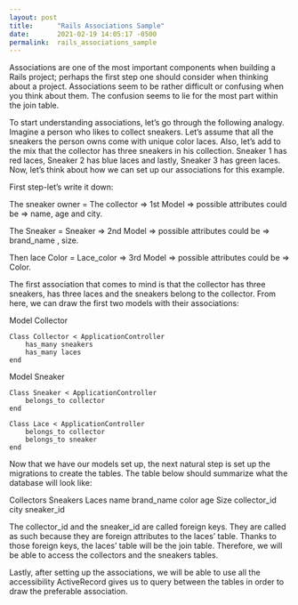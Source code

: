 ```yaml
---
layout: post
title:      "Rails Associations Sample"
date:       2021-02-19 14:05:17 -0500
permalink:  rails_associations_sample
---
```



Associations are one of the most important components when building a Rails project; perhaps the first step one should consider when thinking about a project. Associations seem to be rather difficult or confusing when you think about them.
The confusion seems to lie for the most part within the join table. 

To start understanding associations, let’s go through the following analogy. Imagine a person who likes to collect sneakers. Let’s assume that all the sneakers the person owns come with unique color laces. Also, let’s add to the mix that the collector has three sneakers in his collection. Sneaker 1 has red laces, Sneaker 2 has blue laces and lastly, Sneaker 3 has green laces. Now, let’s think about how we can set up our associations for this example. 

First step-let’s write it down: 

The sneaker owner = The collector => 1st Model => possible attributes could be => name, age and city. 

The Sneaker = Sneaker => 2nd Model => possible attributes could be => brand_name , size. 

Then lace Color = Lace_color => 3rd Model => possible attributes could be => Color. 



The first association that comes to mind is that the collector has three sneakers, has three laces and the sneakers belong to the collector. From here, we can draw the first two models with their associations: 


Model Collector 
```
Class Collector < ApplicationController 
	has_many sneakers 
	has_many laces 			
end 
```

Model Sneaker 

```
Class Sneaker < ApplicationController
	belongs_to collector 
end
```


```
Class Lace < ApplicationController
	belongs_to collector 
	belongs_to sneaker	
end
```




Now that we have our models set up, the next natural step is set up the migrations to create the tables. The table below should summarize what the database will look like:


Collectors 	        Sneakers                      	Laces 
  name 	                   brand_name	                 color 
  age 	                      Size                                   collector_id  	                                                    
  city		                                                                 sneaker_id 


The collector_id and the sneaker_id are called foreign keys. They are called as such because they are foreign attributes to the laces’ table. Thanks to those foreign keys, the laces’ table will be the join table. Therefore, we will be able to access the collectors and the sneakers tables. 


Lastly, after setting up the associations, we will be able to use all the accessibility ActiveRecord gives us to query between the tables in order to draw the preferable association. 

